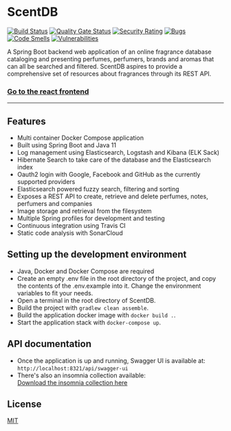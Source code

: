 # ScentDB
[![Build Status](https://travis-ci.com/remus-selea/scentdb.svg?branch=master)](https://travis-ci.com/remus-selea/scentdb)
[![Quality Gate Status](https://sonarcloud.io/api/project_badges/measure?project=com.github.remus-selea%3Ascentdb&metric=alert_status)](https://sonarcloud.io/dashboard?id=com.github.remus-selea%3Ascentdb)
[![Security Rating](https://sonarcloud.io/api/project_badges/measure?project=com.github.remus-selea%3Ascentdb&metric=security_rating)](https://sonarcloud.io/dashboard?id=com.github.remus-selea%3Ascentdb)
[![Bugs](https://sonarcloud.io/api/project_badges/measure?project=com.github.remus-selea%3Ascentdb&metric=bugs)](https://sonarcloud.io/dashboard?id=com.github.remus-selea%3Ascentdb)
[![Code Smells](https://sonarcloud.io/api/project_badges/measure?project=com.github.remus-selea%3Ascentdb&metric=code_smells)](https://sonarcloud.io/dashboard?id=com.github.remus-selea%3Ascentdb)
[![Vulnerabilities](https://sonarcloud.io/api/project_badges/measure?project=com.github.remus-selea%3Ascentdb&metric=vulnerabilities)](https://sonarcloud.io/dashboard?id=com.github.remus-selea%3Ascentdb)

A Spring Boot backend web application of an online fragrance database cataloging and presenting perfumes, perfumers, brands and aromas that can all be searched and filtered.
ScentDB aspires to provide a comprehensive set of resources about fragrances through its REST API.

<h3>
  <a href="https://github.com/remus-selea/scentdb-ui">Go to the react frontend</a>
</h3>

--------

## Features
- Multi container Docker Compose application
- Built using Spring Boot and Java 11
- Log management using Elasticsearch, Logstash and Kibana (ELK Sack)
- Hibernate Search to take care of the database and the Elasticsearch index
- Oauth2 login with Google, Facebook and GitHub as the currently supported providers
- Elasticsearch powered fuzzy search, filtering and sorting
- Exposes a REST API to create, retrieve and delete perfumes, notes, perfumers and companies
- Image storage and retrieval from the filesystem
- Multiple Spring profiles for development and testing
- Continuous integration using Travis CI
- Static code analysis with SonarCloud

## Setting up the development environment
- Java, Docker and Docker Compose are required
- Create an empty .env file in the root directory of the project, and copy the contents of the .env.example into it. Change the environment variables to fit your needs.
- Open a terminal in the root directory of ScentDB.
- Build the project with `gradlew clean assemble`.
- Build the application docker image with `docker build .`.
- Start the application stack with `docker-compose up`.

## API documentation
- Once the application is up and running, Swagger UI is available at:  
`http://localhost:8321/api/swagger-ui`  
- There's also an insomnia collection available:  
[Download the insomnia collection here](https://github.com/remus-selea/scentdb/files/7254188/Insomnia_2021-09-29.zip)

## License
[MIT](https://choosealicense.com/licenses/mit/)
